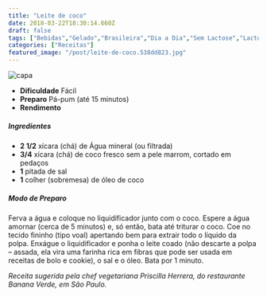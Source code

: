 ```yaml
---
title: "Leite de coco"
date: 2018-03-22T18:30:14.660Z
draft: false
tags: ["Bebidas","Gelado","Brasileira","Dia a Dia","Sem Lactose","Lactose","Leite e derivados"]
categories: ["Receitas"]
featured_image: "/post/leite-de-coco.538dd823.jpg"
---
```


![capa](/post/leite-de-coco.538dd823.jpg)

*   **Dificuldade** Fácil
*   **Preparo** Pá-pum (até 15 minutos)
*   **Rendimento**

##### Ingredientes

*   **2 1/2** xícara (chá) de Água mineral (ou filtrada)
*   **3/4** xícara (chá) de coco fresco sem a pele marrom, cortado em pedaços
*   **1** pitada de sal
*   **1** colher (sobremesa) de óleo de coco

##### Modo de Preparo

Ferva a água e coloque no liquidificador junto com o coco. Espere a água amornar (cerca de 5 minutos) e, só então, bata até triturar o coco. Coe no tecido fininho (tipo voal) apertando bem para extrair todo o líquido da polpa. Enxágue o liquidificador e ponha o leite coado (não descarte a polpa – assada, ela vira uma farinha rica em fibras que pode ser usada em receitas de bolo e cookie), o sal e o óleo. Bata por 1 minuto.

_Receita sugerida pela chef vegetariana Priscilla Herrera, do restaurante Banana Verde, em São Paulo._
